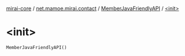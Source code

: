[mirai-core](../../index.md) / [net.mamoe.mirai.contact](../index.md) / [MemberJavaFriendlyAPI](index.md) / [&lt;init&gt;](./-init-.md)

# &lt;init&gt;

`MemberJavaFriendlyAPI()`